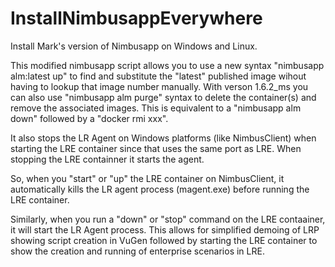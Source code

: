 # InstallNimbusappEverywhere
Install Mark's version of Nimbusapp on Windows and Linux.

This modified nimbusapp script allows you to use a new syntax
"nimbusapp alm:latest up" to find and substitute the "latest"
published image wihout having to lookup that image number manually.
With verson 1.6.2_ms you can also use "nimbusapp alm purge" syntax
to delete the container(s) and remove the associated images. This is
equivalent to a "nimbusapp alm down" followed by a "docker rmi xxx".

It also stops the LR Agent on Windows platforms (like NimbusClient)
when starting the LRE container since that uses the same
port as LRE. When stopping the LRE containner it starts the agent.

So, when you "start" or "up" the LRE container on NimbusClient, it
automatically kills the LR agent process (magent.exe) before running
the LRE container.

Similarly, when you run a "down" or "stop" command on the LRE contaainer, it 
will start the LR Agent process. This allows for simplified demoing of LRP
showing script creation in VuGen followed by starting the LRE container to show
the creation and running of enterprise scenarios in LRE.
